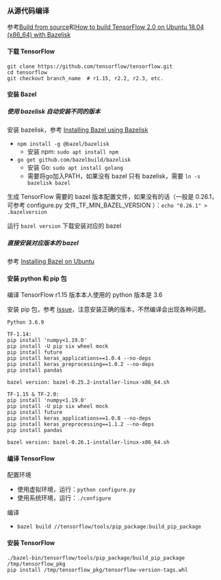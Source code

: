 ### 从源代码编译

参考[Build from source](https://www.tensorflow.org/install/source)和[How to build TensorFlow 2.0 on Ubuntu 18.04 (x86_64) with Bazelisk](https://gist.github.com/philwo/f3a8144e46168f23e40f291ffe92e63c)

#### 下载 TensorFlow

```
git clone https://github.com/tensorflow/tensorflow.git
cd tensorflow
git checkout branch_name  # r1.15, r2.2, r2.3, etc.
```

#### 安装 Bazel

##### 使用 bazelisk 自动安装不同的版本

安装 bazelisk，参考 [Installing Bazel using Bazelisk](https://docs.bazel.build/versions/3.4.0/install-bazelisk.html)

- `npm install -g @bazel/bazelisk`
  - 安装 npm: `sudo apt install npm`
- `go get github.com/bazelbuild/bazelisk`
  - 安装 Go: `sudo apt install golang`
  - 需要将go加入PATH，如果没有 bazel 只有 bazelisk，需要 `ln -s bazelisk bazel`

生成 TensorFlow 需要的 bazel 版本配置文件，如果没有的话（一般是 0.26.1，可参考 configure.py 文件_TF_MIN_BAZEL_VERSION ）：`echo "0.26.1" > .bazelversion`

运行 `bazel version` 下载安装对应的 bazel

##### 直接安装对应版本的 bazel

参考 [Installing Bazel on Ubuntu](https://docs.bazel.build/versions/3.4.0/install-ubuntu.html)

#### 安装 python 和 pip 包

编译 TensorFlow r1.15 版本本人使用的 python 版本是 3.6

安装 pip 包，参考 [Issue](https://github.com/tensorflow/tensorflow/issues/41061#issuecomment-662222308)，注意安装正确的版本，不然编译会出现各种问题。

```
Python 3.6.9

TF-1.14:
pip install 'numpy<1.19.0'
pip install -U pip six wheel mock
pip install future
pip install keras_applications==1.0.4 --no-deps
pip install keras_preprocessing==1.0.2 --no-deps
pip install pandas

bazel version: bazel-0.25.2-installer-linux-x86_64.sh

TF-1.15 & TF-2.0:
pip install 'numpy<1.19.0'
pip install -U pip six wheel mock
pip install future
pip install keras_applications==1.0.8 --no-deps
pip install keras_preprocessing==1.1.2 --no-deps
pip install pandas

bazel version: bazel-0.26.1-installer-linux-x86_64.sh
```

#### 编译 TensorFlow

配置环境

- 使用虚拟环境，运行：`python configure.py`
- 使用系统环境，运行：`./configure`

编译

- `bazel build //tensorflow/tools/pip_package:build_pip_package`

#### 安装 TensorFlow

```
./bazel-bin/tensorflow/tools/pip_package/build_pip_package /tmp/tensorflow_pkg
pip install /tmp/tensorflow_pkg/tensorflow-version-tags.whl
```
```

